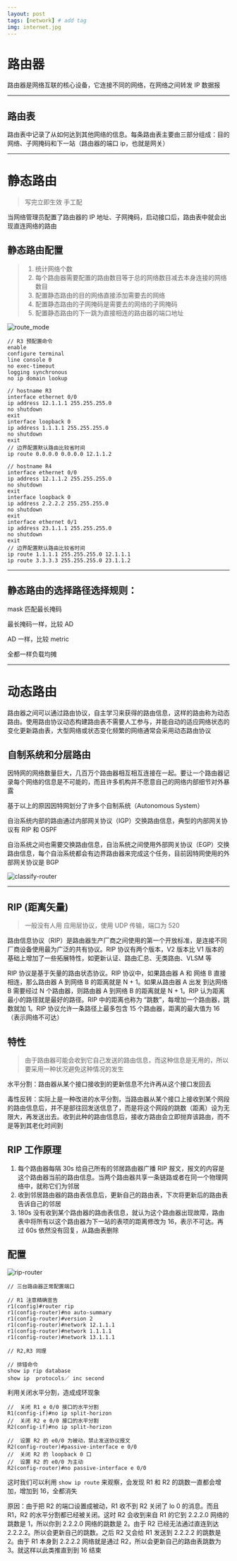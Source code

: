```yaml
---
layout: post
tags: [network] # add tag
img: internet.jpg
---
```


# 路由器

路由器是网络互联的核心设备，它连接不同的网络，在网络之间转发 IP 数据报

---

## 路由表

路由表中记录了从如何达到其他网络的信息。每条路由表主要由三部分组成：目的网络、子网掩码和下一站（路由器的端口 ip，也就是网关）

---

# 静态路由

> 写完立即生效
> 手工配

当网络管理员配置了路由器的 IP 地址、子网掩码，启动接口后，路由表中就会出现直连网络的路由


## 静态路由配置

> 1. 统计网络个数
> 2. 每个路由器需要配置的路由数目等于总的网络数目减去本身连接的网络数目
> 3. 配置静态路由的目的网络直接添加需要去的网络
> 4. 配置静态路由的子网掩码是需要去的网络的子网掩码
> 5. 配置静态路由的下一跳为直接相连的路由器的端口地址

![route_mode]({{site.baseurl}}/assets/img/route_model.png)


```
// R3 预配置命令
enable 
configure terminal
line console 0
no exec-timeout
logging synchronous
no ip domain lookup

// hostname R3
interface ethernet 0/0
ip address 12.1.1.1 255.255.255.0
no shutdown
exit
interface loopback 0
ip address 1.1.1.1 255.255.255.0
no shutdown
exit
// 边界配置默认路由比较省时间
ip route 0.0.0.0 0.0.0.0 12.1.1.2

// hostname R4
interface ethernet 0/0
ip address 12.1.1.2 255.255.255.0
no shutdown
exit
interface loopback 0
ip address 2.2.2.2 255.255.255.0
no shutdown
exit
interface ethernet 0/1
ip address 23.1.1.1 255.255.255.0
no shutdown
exit
// 边界配置默认路由比较省时间
ip route 1.1.1.1 255.255.255.0 12.1.1.1
ip route 3.3.3.3 255.255.255.0 23.1.1.2
```

---

## 静态路由的选择路径选择规则：

mask 匹配最长掩码

最长掩码一样，比较 AD

AD 一样，比较 metric

全都一样负载均摊

---

# 动态路由

路由器之间可以通过路由协议，自主学习来获得的路由信息，这样的路由称为动态路由。使用路由协议动态构建路由表不需要人工参与，并能自动的适应网络状态的变化更新路由表，大型网络或状态变化频繁的网络通常会采用动态路由协议

## 自制系统和分层路由

因特网的网络数量巨大，几百万个路由器相互相互连接在一起。要让一个路由器记录每个网络的信息是不可能的，而且许多机构并不愿意自己的网络内部细节对外暴露

基于以上的原因因特网划分了许多个自制系统（Autonomous System）

自治系统内部的路由通过内部网关协议（IGP）交换路由信息，典型的内部网关协议有 RIP 和 OSPF

自治系统之间也需要交换路由信息，自治系统之间使用外部网关协议（EGP）交换路由信息，每个自治系统都会有边界路由器来完成这个任务，目前因特网使用的外部网关协议是 BGP

![classify-router]({{site.baseurl}}/assets/img/classify.jpg)

---

## RIP (距离矢量)

> 一般没有人用
> 应用层协议，使用 UDP 传输，端口为 520

路由信息协议（RIP）是路由器生产厂商之间使用的第一个开放标准，是连接不同厂商设备使用最为广泛的共有协议。RIP 协议有两个版本，V2 版本比 V1 版本的基础上增加了一些拓展特性，如更新认证、路由汇总、无类路由、VLSM 等

RIP 协议是基于矢量的路由状态协议。RIP 协议中，如果路由器 A 和 网络 B 直接相连，那么路由器 A 到网络 B 的距离就是 N + 1。如果从路由器 A 出发 到达网络 B 需要经过 N 个路由器，则路由器 A 到网络 B 的距离就是 N + 1。RIP 认为距离最小的路径就是最好的路径。RIP 中的距离也称为 “跳数”，每增加一个路由器，跳数就加 1。RIP 协议允许一条路径上最多包含 15 个路由器，距离的最大值为 16（表示网络不可达）

## 特性

> 由于路由器可能会收到它自己发送的路由信息，而这种信息是无用的，所以要采用一种状况避免这种情况的发生

水平分割：路由器从某个接口接收到的更新信息不允许再从这个接口发回去

毒性反转：实际上是一种改进的水平分割，当路由器从某个接口上接收到某个网段的路由信息后，并不是部往回发送信息了，而是将这个网段的跳数（距离）设为无限大，再发送出去。收到此种的路由信息后，接收方路由会立即抛弃该路由，而不是等到其老化时间到

## RIP 工作原理

1. 每个路由器每隔 30s 给自己所有的邻居路由器广播 RIP 报文，报文的内容是这个路由器当前的路由信息。当两个路由器共享一条链路或者在同一个物理网络中，就称它们为邻居
2. 收到邻居路由器的路由表信息后，更新自己的路由表，下次将更新后的路由表告诉自己的邻居
3. 180s 没有收到某个路由器的路由表信息，就认为这个路由器出现故障，路由表中将所有以这个路由器为下一站的表项的距离修改为 16，表示不可达。再过 60s 依然没有回复，从路由表删除

## 配置

![rip-router]({{site.baseurl}}/assets/img/026%7B58ODO3UX@J@%5BK7V%60CE2.png)


```
// 三台路由器正常配置端口

// R1 注意精确宣告
r1(config)#router rip r1(config-router)#no auto-summaryr1(config-router)#version 2r1(config-router)#network 12.1.1.1r1(config-router)#network 1.1.1.1r1(config-router)#network 13.1.1.1

// R2,R3 同理

// 排错命令
show ip rip database
show ip  protocols／ inc second
```


利用关闭水平分割，造成成环现象

```
//  关闭 R1 e 0/0 接口的水平分割
R1(config-if)#no ip split-horizon
//  关闭 R2 e 0/0 接口的水平分割
R2(config-if)#no ip split-horizon

//  设置 R2 的 e0/0 为被动，禁止发送协议报文
R2(config-router)#passive-interface e 0/0
//  关闭 R2 的 loopback 0 口
//  设置 R2 的 e0/0 为主动
R2(config-router)#no passive-interface e 0/0
```

这时我们可以利用 `show ip route` 来观察，会发现 R1 和 R2 的跳数一直都会增加，增加到 16，全都消失

原因：由于把 R2 的端口设置成被动，R1 收不到 R2 关闭了 lo 0 的消息。而且 R1，R2 的水平分割都已经被关闭。这时 R2 会收到来自 R1 的它到 2.2.2.0 网络的跳数是 1，所以你到 2.2.2.0 网络的跳数是 2。由于 R2 已经无法通过直连到达 2.2.2.2。所以会更新自己的跳数。之后 R2 又会给 R1 发送到 2.2.2.2 的跳数是 2。由于 R1 本身到 2.2.2.2 网络就是通过 R2，所以会更新自己的路由表跳数为 3。就这样以此类推直到到 16 结束




